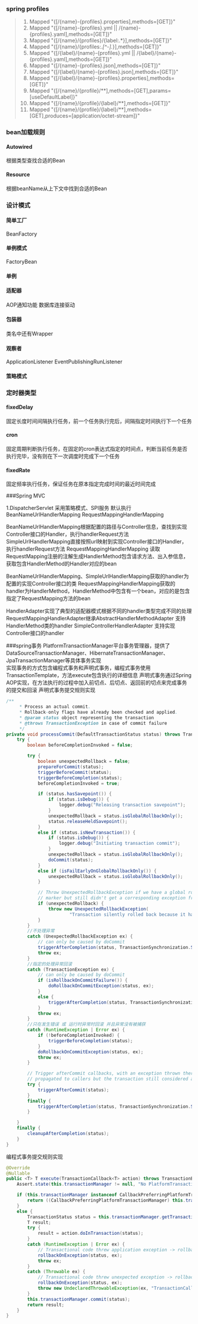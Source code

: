 ### spring profiles
>1. Mapped "{[/{name}-{profiles}.properties],methods=[GET]}"
>2. Mapped "{[/{name}-{profiles}.yml || /{name}-{profiles}.yaml],methods=[GET]}"
>3. Mapped "{[/{name}/{profiles}/{label:.*}],methods=[GET]}"
>4. Mapped "{[/{name}/{profiles:.*[^-].*}],methods=[GET]}"
>5. Mapped "{[/{label}/{name}-{profiles}.yml || /{label}/{name}-{profiles}.yaml],methods=[GET]}"
>6. Mapped "{[/{name}-{profiles}.json],methods=[GET]}"
>7. Mapped "{[/{label}/{name}-{profiles}.json],methods=[GET]}"
>8. Mapped "{[/{label}/{name}-{profiles}.properties],methods=[GET]}"
>9. Mapped "{[/{name}/{profile}/**],methods=[GET],params=[useDefaultLabel]}"
>10. Mapped "{[/{name}/{profile}/{label}/**],methods=[GET]}"
>11. Mapped "{[/{name}/{profile}/{label}/**],methods=[GET],produces=[application/octet-stream]}"

### bean加载规则
#### Autowired
根据类型查找合适的Bean
#### Resource
根据beanName从上下文中找到合适的Bean

### 设计模式
#### 简单工厂
BeanFactory
#### 单例模式
FactoryBean
#### 单例
#### 适配器
AOP通知功能
数据库连接驱动
#### 包装器
类名中还有Wrapper
#### 观察者
ApplicationListener EventPublishingRunListener
#### 策略模式

### 定时器类型
#### fixedDelay
固定长度时间间隔执行任务，前一个任务执行完后，间隔指定时间执行下一个任务
#### cron
固定周期判断执行任务，在固定的cron表达式指定的时间点，判断当前任务是否执行完毕，没有则在下一次调度时完成下一个任务
#### fixedRate
固定频率执行任务，保证任务在原本指定完成时间的最近时间完成




###Spring MVC

1.DispatcherServlet
采用策略模式、SPI服务
默认执行 BeanNameUrlHandlerMapping RequestMappingHandlerMapping


BeanNameUrlHandlerMapping根据配置的路径与Controller信息，查找到实现Controller接口的Handler，执行handlerRequest方法
SimpleUrlHandlerMapping直接按照url映射到实现Controller接口的Handler，执行handlerRequest方法
RequestMappingHandlerMapping 读取RequestMapping注册的注解生成HandlerMethod包含请求方法、出入参信息，获取包含HandlerMethod的Handler对应的bean

BeanNameUrlHandlerMapping、SimpleUrlHandlerMapping获取的handler为配置的实现Controller接口的类
RequestMappingHandlerMapping获取的handler为HandlerMethod，HandlerMethod中包含有一个bean，对应的是包含指定了RequestMapping方法的bean

HandlerAdapter实现了典型的适配器模式根据不同的handler类型完成不同的处理
RequestMappingHandlerAdapter继承AbstractHandlerMethodAdapter 支持HandlerMethod类的handler
SimpleControllerHandlerAdapter 支持实现Controller接口的handler



###spring事务
PlatformTransactionManager平台事务管理器，提供了DataSourceTransactionManager、HibernateTransactionManager、JpaTransactionManager等具体事务实现  
实现事务的方式包含编程式事务和声明式事务，编程式事务使用TransactionTemplate，方法execute包含执行的详细信息
声明式事务通过Spring AOP实现，在方法执行的过程中加入前切点、后切点、返回前的切点来完成事务的提交和回滚
声明式事务提交规则实现
```java
/**
	 * Process an actual commit.
	 * Rollback-only flags have already been checked and applied.
	 * @param status object representing the transaction
	 * @throws TransactionException in case of commit failure
	 */
private void processCommit(DefaultTransactionStatus status) throws TransactionException {
    try {
        boolean beforeCompletionInvoked = false;

        try {
            boolean unexpectedRollback = false;
            prepareForCommit(status);
            triggerBeforeCommit(status);
            triggerBeforeCompletion(status);
            beforeCompletionInvoked = true;

            if (status.hasSavepoint()) {
                if (status.isDebug()) {
                    logger.debug("Releasing transaction savepoint");
                }
                unexpectedRollback = status.isGlobalRollbackOnly();
                status.releaseHeldSavepoint();
            }
            else if (status.isNewTransaction()) {
                if (status.isDebug()) {
                    logger.debug("Initiating transaction commit");
                }
                unexpectedRollback = status.isGlobalRollbackOnly();
                doCommit(status);
            }
            else if (isFailEarlyOnGlobalRollbackOnly()) {
                unexpectedRollback = status.isGlobalRollbackOnly();
            }

            // Throw UnexpectedRollbackException if we have a global rollback-only
            // marker but still didn't get a corresponding exception from commit.
            if (unexpectedRollback) {
                throw new UnexpectedRollbackException(
                        "Transaction silently rolled back because it has been marked as rollback-only");
            }
        }
        //不处理异常
        catch (UnexpectedRollbackException ex) {
            // can only be caused by doCommit
            triggerAfterCompletion(status, TransactionSynchronization.STATUS_ROLLED_BACK);
            throw ex;
        }
        //指定的处理异常回滚
        catch (TransactionException ex) {
            // can only be caused by doCommit
            if (isRollbackOnCommitFailure()) {
                doRollbackOnCommitException(status, ex);
            }
            else {
                triggerAfterCompletion(status, TransactionSynchronization.STATUS_UNKNOWN);
            }
            throw ex;
        }
        //只在发生错误 或 运行时异常时回滚 并且异常没有被捕获
        catch (RuntimeException | Error ex) {
            if (!beforeCompletionInvoked) {
                triggerBeforeCompletion(status);
            }
            doRollbackOnCommitException(status, ex);
            throw ex;
        }

        // Trigger afterCommit callbacks, with an exception thrown there
        // propagated to callers but the transaction still considered as committed.
        try {
            triggerAfterCommit(status);
        }
        finally {
            triggerAfterCompletion(status, TransactionSynchronization.STATUS_COMMITTED);
        }

    }
    finally {
        cleanupAfterCompletion(status);
    }
}
```
编程式事务提交规则实现
```java
@Override
@Nullable
public <T> T execute(TransactionCallback<T> action) throws TransactionException {
    Assert.state(this.transactionManager != null, "No PlatformTransactionManager set");

    if (this.transactionManager instanceof CallbackPreferringPlatformTransactionManager) {
        return ((CallbackPreferringPlatformTransactionManager) this.transactionManager).execute(this, action);
    }
    else {
        TransactionStatus status = this.transactionManager.getTransaction(this);
        T result;
        try {
            result = action.doInTransaction(status);
        }
        catch (RuntimeException | Error ex) {
            // Transactional code threw application exception -> rollback
            rollbackOnException(status, ex);
            throw ex;
        }
        catch (Throwable ex) {
            // Transactional code threw unexpected exception -> rollback
            rollbackOnException(status, ex);
            throw new UndeclaredThrowableException(ex, "TransactionCallback threw undeclared checked exception");
        }
        this.transactionManager.commit(status);
        return result;
    }
}
```





